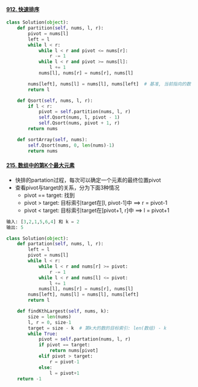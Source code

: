#### [912. 快速排序](https://leetcode-cn.com/problems/sort-an-array/)

```python
class Solution(object):
    def partition(self, nums, l, r):
        pivot = nums[l]
        left = l
        while l < r:
            while l < r and pivot <= nums[r]:
                r -= 1
            while l < r and pivot >= nums[l]:
                l += 1
            nums[l], nums[r] = nums[r], nums[l]

        nums[left], nums[l] = nums[l], nums[left]  # 基准, 当前指向的数
        return l

    def Qsort(self, nums, l, r):
        if l < r:
            pivot = self.partition(nums, l, r)
            self.Qsort(nums, l, pivot - 1)
            self.Qsort(nums, pivot + 1, r)
        return nums

    def sortArray(self, nums):
        self.Qsort(nums, 0, len(nums)-1)
        return nums
```

#### [215. 数组中的第K个最大元素](https://leetcode-cn.com/problems/kth-largest-element-in-an-array/)

- 快排的partation过程，每次可以确定一个元素的最终位置pivot
- 查看pivot与target的关系，分为下面3种情况
  - pivot == target: 找到
  - pivot > target: 目标索引target在[l, pivot-1]中 ==> r = pivot-1
  - pivot < target: 目标索引target在[pivot+1, r]中 ==> l = pivot+1

```python
输入: [3,2,1,5,6,4] 和 k = 2
输出: 5
```

```python
class Solution(object):
    def partation(self, nums, l, r):
        left = l
        pivot = nums[l]
        while l < r:
            while l < r and nums[r] >= pivot:
                r -= 1
            while l < r and nums[l] <= pivot:
                l += 1
            nums[l], nums[r] = nums[r], nums[l]
        nums[left], nums[l] = nums[l], nums[left]
        return l

    def findKthLargest(self, nums, k):
        size = len(nums)
        l, r = 0, size-1
        target = size - k  # 第k大的数的目标索引: len(数组) - k
        while True:
            pivot = self.partation(nums, l, r)
            if pivot == target:
                return nums[pivot]
            elif pivot > target:
                r = pivot-1
            else:
                l = pivot+1
	return -1
```

